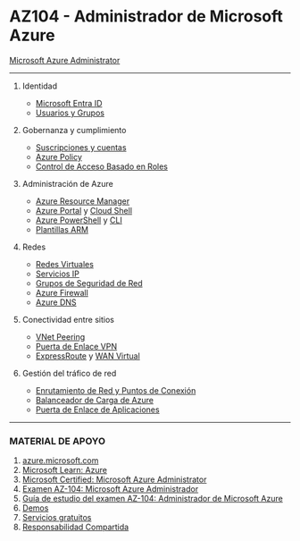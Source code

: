 # AZ104 - Administrador de Microsoft Azure

[Microsoft Azure Administrator](https://learn.microsoft.com/es-es/credentials/certifications/azure-administrator/)

---

1. Identidad
    - [Microsoft Entra ID](https://learn.microsoft.com/es-es/entra/identity/)
    - [Usuarios y Grupos](https://learn.microsoft.com/es-es/entra/identity/users/)

2. Gobernanza y cumplimiento
    - [Suscripciones y cuentas](https://learn.microsoft.com/es-es/azure/architecture/aws-professional/accounts)
    - [Azure Policy](https://learn.microsoft.com/es-es/azure/governance/policy/)
    - [Control de Acceso Basado en Roles](https://learn.microsoft.com/es-es/entra/identity/role-based-access-control/)

3. Administración de Azure
    - [Azure Resource Manager](https://learn.microsoft.com/es-es/azure/azure-resource-manager/)
    - [Azure Portal](https://learn.microsoft.com/es-mx/azure/azure-portal/) y [Cloud Shell](https://learn.microsoft.com/es-es/azure/cloud-shell/overview)
    - [Azure PowerShell](https://learn.microsoft.com/es-es/powershell/azure/) y [CLI](https://learn.microsoft.com/es-es/cli/azure/)
    - [Plantillas ARM](https://learn.microsoft.com/es-es/azure/azure-resource-manager/templates/)

4. Redes
    - [Redes Virtuales](https://learn.microsoft.com/es-es/azure/virtual-network/)
    - [Servicios IP](https://learn.microsoft.com/es-es/azure/virtual-network/ip-services/)
    - [Grupos de Seguridad de Red](https://learn.microsoft.com/es-es/azure/virtual-network/network-security-groups-overview)
    - [Azure Firewall](https://learn.microsoft.com/es-es/azure/firewall/)
    - [Azure DNS](https://learn.microsoft.com/es-es/azure/dns/)

5. Conectividad entre sitios
    - [VNet Peering](https://learn.microsoft.com/es-es/azure/virtual-network/virtual-network-peering-overview)
    - [Puerta de Enlace VPN](https://learn.microsoft.com/es-es/azure/vpn-gateway/)
    - [ExpressRoute](https://learn.microsoft.com/es-es/azure/expressroute/) y [WAN Virtual](https://learn.microsoft.com/es-es/azure/virtual-wan/)

6. Gestión del tráfico de red
    - [Enrutamiento de Red y Puntos de Conexión](https://learn.microsoft.com/es-es/azure/virtual-network/virtual-networks-udr-overview)
    - [Balanceador de Carga de Azure](https://learn.microsoft.com/es-es/azure/load-balancer/)
    - [Puerta de Enlace de Aplicaciones](https://learn.microsoft.com/es-es/azure/application-gateway/)

---

### MATERIAL DE APOYO

1. [azure.microsoft.com](https://azure.microsoft.com/es-es/)
2. [Microsoft Learn: Azure](https://learn.microsoft.com/es-es/training/azure/)
3. [Microsoft Certified: Microsoft Azure Administrator](https://learn.microsoft.com/es-es/credentials/certifications/azure-administrator/)
4. [Examen AZ-104: Microsoft Azure Administrador](https://learn.microsoft.com/es-es/credentials/certifications/exams/az-104/)
5. [Guía de estudio del examen AZ-104: Administrador de Microsoft Azure](https://learn.microsoft.com/es-mx/credentials/certifications/resources/study-guides/az-104)
6. [Demos](https://azure.microsoft.com/es-es/get-started/on-demand)
7. [Servicios gratuitos](https://azure.microsoft.com/es-es/pricing/free-services)
8. [Responsabilidad Compartida](https://learn.microsoft.com/es-es/azure/security/fundamentals/shared-responsibility)
